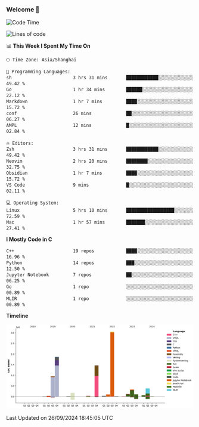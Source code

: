 ### Welcome 👋

<!--START_SECTION:waka-->
![Code Time](http://img.shields.io/badge/Code%20Time-1%2C572%20hrs%2026%20mins-blue)

![Lines of code](https://img.shields.io/badge/From%20Hello%20World%20I%27ve%20Written-8.7%20million%20lines%20of%20code-blue)

📊 **This Week I Spent My Time On** 

```text
🕑︎ Time Zone: Asia/Shanghai

💬 Programming Languages: 
sh                       3 hrs 31 mins       ████████████░░░░░░░░░░░░░   49.42 % 
Go                       1 hr 34 mins        ██████░░░░░░░░░░░░░░░░░░░   22.12 % 
Markdown                 1 hr 7 mins         ████░░░░░░░░░░░░░░░░░░░░░   15.72 % 
conf                     26 mins             ██░░░░░░░░░░░░░░░░░░░░░░░   06.27 % 
AMPL                     12 mins             █░░░░░░░░░░░░░░░░░░░░░░░░   02.84 % 

🔥 Editors: 
Zsh                      3 hrs 31 mins       ████████████░░░░░░░░░░░░░   49.42 % 
Neovim                   2 hrs 20 mins       ████████░░░░░░░░░░░░░░░░░   32.75 % 
Obsidian                 1 hr 7 mins         ████░░░░░░░░░░░░░░░░░░░░░   15.72 % 
VS Code                  9 mins              █░░░░░░░░░░░░░░░░░░░░░░░░   02.11 % 

💻 Operating System: 
Linux                    5 hrs 10 mins       ██████████████████░░░░░░░   72.59 % 
Mac                      1 hr 57 mins        ███████░░░░░░░░░░░░░░░░░░   27.41 % 
```

**I Mostly Code in C** 

```text
C++                      19 repos            ████░░░░░░░░░░░░░░░░░░░░░   16.96 % 
Python                   14 repos            ███░░░░░░░░░░░░░░░░░░░░░░   12.50 % 
Jupyter Notebook         7 repos             ██░░░░░░░░░░░░░░░░░░░░░░░   06.25 % 
Go                       1 repo              ░░░░░░░░░░░░░░░░░░░░░░░░░   00.89 % 
MLIR                     1 repo              ░░░░░░░░░░░░░░░░░░░░░░░░░   00.89 % 
```



**Timeline**

![Lines of Code chart](https://raw.githubusercontent.com/Bohan-hu/Bohan-hu/master/assets/bar_graph.png)


 Last Updated on 26/09/2024 18:45:05 UTC
<!--END_SECTION:waka-->



